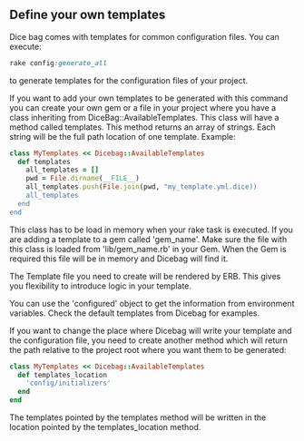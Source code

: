 ## Define your own templates

Dice bag comes with templates for common configuration files.
You can execute:
```ruby
rake config:generate_all
```
to generate templates for the configuration files of your project.

If you want to add your own templates to be generated with this command
you can create your own gem or a file in your project where you have a
class inheriting from DiceBag::AvailableTemplates.
This class will have a method called templates.
This method returns an array of strings. Each string will
be the full path location of one template.
Example:

```ruby
class MyTemplates << Dicebag::AvailableTemplates
  def templates
    all_templates = []
    pwd = File.dirname(__FILE__)
    all_templates.push(File.join(pwd, "my_template.yml.dice))
    all_templates
  end
end
```
This class has to be load in memory when your rake task is executed.
If you are adding a template to a gem called 'gem_name'. Make sure the file with this
class is loaded from 'lib/gem_name.rb' in your Gem. When the Gem is
required this file will be in memory and Dicebag will find it.

The Template file you need to create will be rendered by ERB. This gives
you flexibility to introduce logic in your template.

You can use the 'configured' object to get the information from
environment variables.
Check the default templates from Dicebag for examples.

If you want to change the place where Dicebag will write your template
and the configuration file, you need to create another method which will
return the path relative to the project root where you want them to be
generated:

```ruby
class MyTemplates << Dicebag::AvailableTemplates
  def templates_location
    'config/initializers'
  end
end
```
The templates pointed by the templates method will be written in the
location pointed by the templates_location method.
